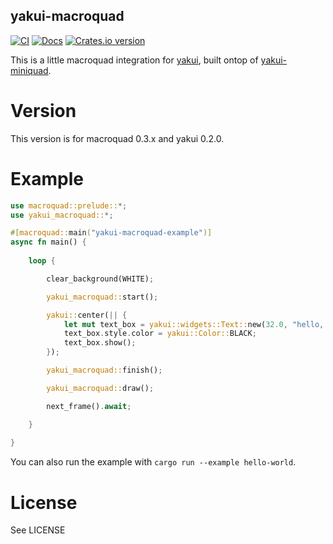 yakui-macroquad
-----------------------
[![CI](https://github.com/profan/yakui-macroquad/actions/workflows/rust.yml/badge.svg)](https://github.com/profan/yakui-macroquad/actions/workflows/rust.yml)
[![Docs](https://docs.rs/yakui-macroquad/badge.svg?version=0.1.1)](https://docs.rs/yakui-macroquad/0.1.1/yakui_macroquad/)
[![Crates.io version](https://img.shields.io/crates/v/yakui-macroquad.svg)](https://crates.io/crates/yakui-macroquad)

This is a little macroquad integration for [yakui](https://github.com/SecondHalfGames/yakui), built ontop of [yakui-miniquad](https://github.com/profan/yakui-miniquad).

# Version
This version is for macroquad 0.3.x and yakui 0.2.0.

# Example
```rust
use macroquad::prelude::*;
use yakui_macroquad::*;

#[macroquad::main("yakui-macroquad-example")]
async fn main() {
    
    loop {

        clear_background(WHITE);

        yakui_macroquad::start();

        yakui::center(|| {
            let mut text_box = yakui::widgets::Text::new(32.0, "hello, world!");
            text_box.style.color = yakui::Color::BLACK;
            text_box.show();
        });

        yakui_macroquad::finish();

        yakui_macroquad::draw();

        next_frame().await;

    }
    
}
```

You can also run the example with `cargo run --example hello-world`.

# License
See LICENSE
